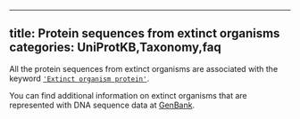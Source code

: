 
---
title: Protein sequences from extinct organisms
categories: UniProtKB,Taxonomy,faq
---

All the protein sequences from extinct organisms are associated with the keyword [`'Extinct organism protein'`](http://www.uniprot.org/keywords/952).

You can find additional information on extinct organisms that are represented with DNA sequence data at [GenBank](http://www.ncbi.nlm.nih.gov/Taxonomy/taxonomyhome.html/index.cgi?chapter=extinct).
        